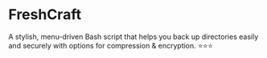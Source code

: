 # FreshCraft
A stylish, menu-driven Bash script that helps you back up directories easily and securely with options for compression &amp; encryption. ⭐️⭐️⭐️
